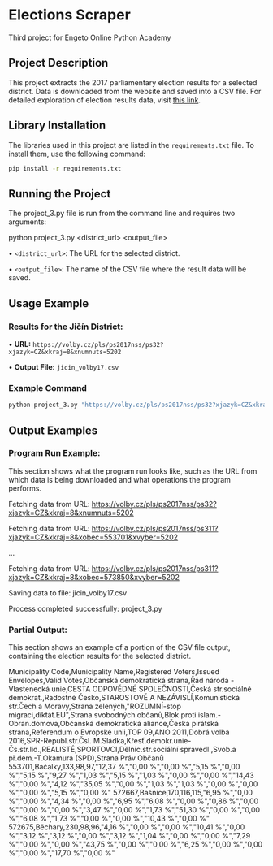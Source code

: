 # Elections Scraper
Third project for Engeto Online Python Academy

## **Project Description**
This project extracts the 2017 parliamentary election results for a selected district. Data is downloaded from the website and saved into a CSV file. For detailed exploration of election results data, visit [this link](https://volby.cz/pls/ps2017nss/ps3?xjazyk=CZ).

## **Library Installation**
The libraries used in this project are listed in the `requirements.txt` file. To install them, use the following command:

```bash
pip install -r requirements.txt
```

## **Running the Project**
The project_3.py file is run from the command line and requires two arguments:

python project_3.py <district_url> <output_file>

•	`<district_url>`: The URL for the selected district.

•	`<output_file>`: The name of the CSV file where the result data will be saved.

## **Usage Example**
### **Results for the Jičín District:**

•	**URL:** `https://volby.cz/pls/ps2017nss/ps32?xjazyk=CZ&xkraj=8&xnumnuts=5202`

•	**Output File:** `jicin_volby17.csv`

### **Example Command**
```bash
python project_3.py "https://volby.cz/pls/ps2017nss/ps32?xjazyk=CZ&xkraj=8&xnumnuts=5202" "jicin_volby17.csv" 
```

## **Output Examples**

### **Program Run Example:**

This section shows what the program run looks like, such as the URL from which data is being downloaded and what operations the program performs.


Fetching data from URL: https://volby.cz/pls/ps2017nss/ps32?xjazyk=CZ&xkraj=8&xnumnuts=5202

Fetching data from URL: https://volby.cz/pls/ps2017nss/ps311?xjazyk=CZ&xkraj=8&xobec=553701&xvyber=5202

...

Fetching data from URL: https://volby.cz/pls/ps2017nss/ps311?xjazyk=CZ&xkraj=8&xobec=573850&xvyber=5202

Saving data to file: jicin_volby17.csv

Process completed successfully: project_3.py

### **Partial Output:**

This section shows an example of a portion of the CSV file output, containing the election results for the selected district.

Municipality Code,Municipality Name,Registered Voters,Issued Envelopes,Valid Votes,Občanská demokratická strana,Řád národa - Vlastenecká unie,CESTA ODPOVĚDNÉ SPOLEČNOSTI,Česká str.sociálně demokrat.,Radostné Česko,STAROSTOVÉ A NEZÁVISLÍ,Komunistická str.Čech a Moravy,Strana zelených,"ROZUMNÍ-stop migraci,diktát.EU",Strana svobodných občanů,Blok proti islam.-Obran.domova,Občanská demokratická aliance,Česká pirátská strana,Referendum o Evropské unii,TOP 09,ANO 2011,Dobrá volba 2016,SPR-Republ.str.Čsl. M.Sládka,Křesť.demokr.unie-Čs.str.lid.,REALISTÉ,SPORTOVCI,Dělnic.str.sociální spravedl.,Svob.a př.dem.-T.Okamura (SPD),Strana Práv Občanů
553701,Bačalky,133,98,97,"12,37 %","0,00 %","0,00 %","5,15 %","0,00 %","5,15 %","9,27 %","1,03 %","5,15 %","1,03 %","0,00 %","0,00 %","14,43 %","0,00 %","4,12 %","35,05 %","0,00 %","1,03 %","1,03 %","0,00 %","0,00 %","0,00 %","5,15 %","0,00 %"
572667,Bašnice,170,116,115,"6,95 %","0,00 %","0,00 %","4,34 %","0,00 %","6,95 %","6,08 %","0,00 %","0,86 %","0,00 %","0,00 %","0,00 %","3,47 %","0,00 %","1,73 %","51,30 %","0,00 %","0,00 %","6,08 %","1,73 %","0,00 %","0,00 %","10,43 %","0,00 %"
572675,Běchary,230,98,96,"4,16 %","0,00 %","0,00 %","10,41 %","0,00 %","3,12 %","3,12 %","0,00 %","3,12 %","1,04 %","0,00 %","0,00 %","7,29 %","0,00 %","0,00 %","43,75 %","0,00 %","0,00 %","6,25 %","0,00 %","0,00 %","0,00 %","17,70 %","0,00 %"
